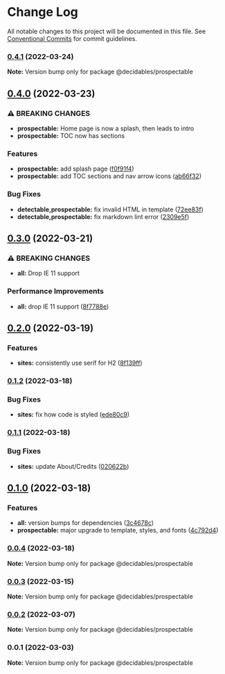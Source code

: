 # Change Log

All notable changes to this project will be documented in this file.
See [Conventional Commits](https://conventionalcommits.org) for commit guidelines.

### [0.4.1](https://github.com/decidables/decidables/compare/@decidables/prospectable@0.4.0...@decidables/prospectable@0.4.1) (2022-03-24)

**Note:** Version bump only for package @decidables/prospectable





## [0.4.0](https://github.com/decidables/decidables/compare/@decidables/prospectable@0.3.0...@decidables/prospectable@0.4.0) (2022-03-23)


### ⚠ BREAKING CHANGES

* **prospectable:** Home page is now a splash, then leads to intro
* **prospectable:** TOC now has sections

### Features

* **prospectable:** add splash page ([f0f91f4](https://github.com/decidables/decidables/commit/f0f91f45c51882d28d965a2d32056d89a225b3e9))
* **prospectable:** add TOC sections and nav arrow icons ([ab66f32](https://github.com/decidables/decidables/commit/ab66f3260dbc160d2aadbd36e1627209b550b31e))


### Bug Fixes

* **detectable,prospectable:** fix invalid HTML in template ([72ee83f](https://github.com/decidables/decidables/commit/72ee83ffb5657e95fd3e2c0c43862272bc5b09a9))
* **detectable,prospectable:** fix markdown lint error ([2309e5f](https://github.com/decidables/decidables/commit/2309e5fe44be9b644acae4299b7e3b43b79c8f27))



## [0.3.0](https://github.com/decidables/decidables/compare/@decidables/prospectable@0.2.0...@decidables/prospectable@0.3.0) (2022-03-21)


### ⚠ BREAKING CHANGES

* **all:** Drop IE 11 support

### Performance Improvements

* **all:** drop IE 11 support ([8f7788e](https://github.com/decidables/decidables/commit/8f7788e0e1409e823dce0e16caf793b58084af91))



## [0.2.0](https://github.com/decidables/decidables/compare/@decidables/prospectable@0.1.2...@decidables/prospectable@0.2.0) (2022-03-19)


### Features

* **sites:** consistently use serif for H2 ([8f139ff](https://github.com/decidables/decidables/commit/8f139ff6d6001b7b7f282e6d2ac55292f178c459))



### [0.1.2](https://github.com/decidables/decidables/compare/@decidables/prospectable@0.1.1...@decidables/prospectable@0.1.2) (2022-03-18)


### Bug Fixes

* **sites:** fix how code is styled ([ede80c9](https://github.com/decidables/decidables/commit/ede80c9c625f0bc324d5be16fec39d847ade93e3))



### [0.1.1](https://github.com/decidables/decidables/compare/@decidables/prospectable@0.1.0...@decidables/prospectable@0.1.1) (2022-03-18)


### Bug Fixes

* **sites:** update About/Credits ([020622b](https://github.com/decidables/decidables/commit/020622b950cdda1c423b8f1ce21d58fe443e50ee))



## [0.1.0](https://github.com/decidables/decidables/compare/@decidables/prospectable@0.0.4...@decidables/prospectable@0.1.0) (2022-03-18)


### Features

* **all:** version bumps for dependencies ([3c4678c](https://github.com/decidables/decidables/commit/3c4678cb8753cac592feeaa646dd57b7ec622536))
* **prospectable:** major upgrade to template, styles, and fonts ([4c792d4](https://github.com/decidables/decidables/commit/4c792d466dac75e40c3c424f91ccf972066694c5))



### [0.0.4](https://github.com/decidables/decidables/compare/@decidables/prospectable@0.0.3...@decidables/prospectable@0.0.4) (2022-03-18)

**Note:** Version bump only for package @decidables/prospectable





### [0.0.3](https://github.com/decidables/decidables/compare/@decidables/prospectable@0.0.2...@decidables/prospectable@0.0.3) (2022-03-15)

**Note:** Version bump only for package @decidables/prospectable





### [0.0.2](https://github.com/decidables/decidables/compare/@decidables/prospectable@0.0.1...@decidables/prospectable@0.0.2) (2022-03-07)

**Note:** Version bump only for package @decidables/prospectable





### 0.0.1 (2022-03-03)

**Note:** Version bump only for package @decidables/prospectable
